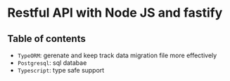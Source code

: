 # Restful API with Node JS and fastify

## Table of contents

- `TypeORM`: gerenate and keep track data migration file more effectively
- `Postgresql`: sql databae
- `Typescript`: type safe support
